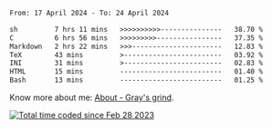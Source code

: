 <!--START_SECTION:waka-->

```txt
From: 17 April 2024 - To: 24 April 2024

sh         7 hrs 11 mins   >>>>>>>>>>---------------   38.70 %
C          6 hrs 56 mins   >>>>>>>>>----------------   37.35 %
Markdown   2 hrs 22 mins   >>>----------------------   12.83 %
TeX        43 mins         >------------------------   03.92 %
INI        31 mins         >------------------------   02.83 %
HTML       15 mins         -------------------------   01.40 %
Bash       13 mins         -------------------------   01.25 %
```

<!--END_SECTION:waka-->

<!-- [![grayxu's github stats](https://github-readme-stats.vercel.app/api?username=grayxu&count_private=true&show_icons=true)](https://github.com/grayxu) -->

Know more about me: [About - Gray's grind](https://www.grayxu.cn/).
<p align="left">
  <a href="https://wakatime.com/@c69eb31e-43a1-463f-8968-c3449e386f57"><img src="https://wakatime.com/badge/user/c69eb31e-43a1-463f-8968-c3449e386f57.svg" title="Total time coded since Feb 28 2023" /></a>
</p>


